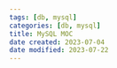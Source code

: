 ```yaml
---
tags: [db, mysql]
categories: [db, mysql]
title: MySQL MOC
date created: 2023-07-04
date modified: 2023-07-22
---
```

